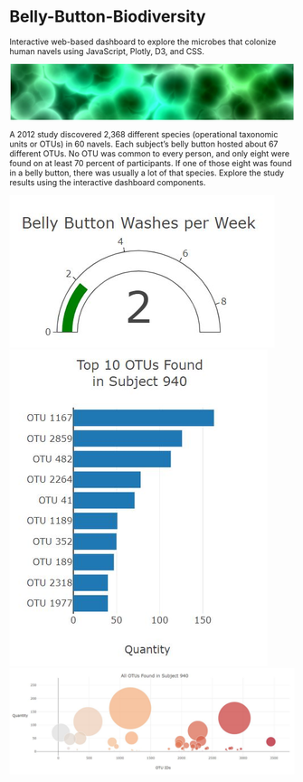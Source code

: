 # Belly-Button-Biodiversity
Interactive web-based dashboard to explore the microbes that colonize human navels using JavaScript, Plotly, D3, and CSS.

![header](https://github.com/scottinsactown/Belly-Button-Biodiversity/blob/master/images/Capturebb4.JPG)

A 2012 study discovered 2,368 different species (operational taxonomic units or OTUs) in 60 navels. Each subject’s belly button hosted about 67 different OTUs. No OTU was common to every person, and only eight were found on at least 70 percent of participants. If one of those eight was found in a belly button, there was usually a lot of that species. Explore the study results using the interactive dashboard components.

![gauge](https://github.com/scottinsactown/Belly-Button-Biodiversity/blob/master/images/Capturebb.JPG) ![bar](https://github.com/scottinsactown/Belly-Button-Biodiversity/blob/master/images/Capturebb2.JPG)
![bubble](https://github.com/scottinsactown/Belly-Button-Biodiversity/blob/master/images/Capturebb3.JPG)
